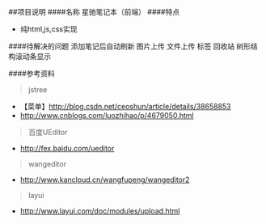 ##项目说明
####名称
星驰笔记本（前端）
####特点
* 纯html,js,css实现

####待解决的问题
添加笔记后自动刷新
图片上传
文件上传
标签
回收站
树形结构滚动条显示

####参考资料
> jstree
* 【菜单】http://blog.csdn.net/ceoshun/article/details/38658853
* http://www.cnblogs.com/luozhihao/p/4679050.html

> 百度UEditor
* http://fex.baidu.com/ueditor

> wangeditor
* http://www.kancloud.cn/wangfupeng/wangeditor2

> layui
* http://www.layui.com/doc/modules/upload.html